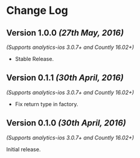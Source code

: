 Change Log
==========

Version 1.0.0 *(27th May, 2016)*
-------------------------------------------
*(Supports analytics-ios 3.0.7+ and Countly 16.02+)*

  * Stable Release.

Version 0.1.1 *(30th April, 2016)*
-------------------------------------------
*(Supports analytics-ios 3.0.7+ and Countly 16.02+)*

  * Fix return type in factory.

Version 0.1.0 *(30th April, 2016)*
-------------------------------------------
*(Supports analytics-ios 3.0.7+ and Countly 16.02+)*

Initial release.
